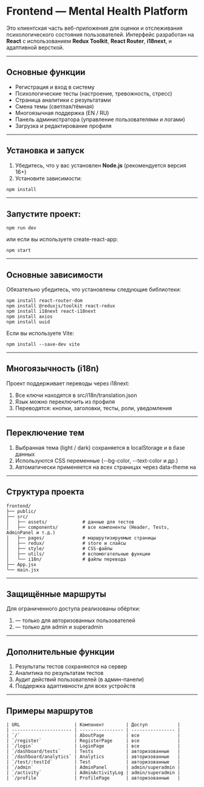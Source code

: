 # Frontend — Mental Health Platform

Это клиентская часть веб-приложения для оценки и отслеживания психологического состояния пользователей. Интерфейс разработан на **React** с использованием **Redux Toolkit**, **React Router**, **i18next**, и адаптивной версткой.

---

## Основные функции

- Регистрация и вход в систему
- Психологические тесты (настроение, тревожность, стресс)
- Страница аналитики с результатами
- Смена темы (светлая/тёмная)
- Многоязычная поддержка (EN / RU)
- Панель администратора (управление пользователями и логами)
- Загрузка и редактирование профиля

---

## Установка и запуск

1. Убедитесь, что у вас установлен **Node.js** (рекомендуется версия 16+)
2. Установите зависимости:

```bash
npm install
```
---
## Запустите проект:

```
npm run dev
```
или если вы используете create-react-app:
```
npm start
```
---
## Основные зависимости

Обязательно убедитесь, что установлены следующие библиотеки:
```
npm install react-router-dom
npm install @reduxjs/toolkit react-redux
npm install i18next react-i18next
npm install axios
npm install uuid
```
Если вы используете Vite:
```
npm install --save-dev vite
```
---
## Многоязычность (i18n)

Проект поддерживает переводы через i18next:

1. Все ключи находятся в src/i18n/translation.json
2. Язык можно переключить из профиля
3. Переводятся: кнопки, заголовки, тесты, роли, уведомления
---

## Переключение тем

1. Выбранная тема (light / dark) сохраняется в localStorage и в базе данных
2. Используются CSS переменные (--bg-color, --text-color и др.)
3. Автоматически применяется на всех страницах через data-theme на <html>
---
## Структура проекта

```
frontend/
├── public/
├── src/
│   ├── assets/             # данные для тестов
│   ├── components/         # все компоненты (Header, Tests, AdminPanel и т.д.)
│   ├── pages/              # маршрутизируемые страницы
│   ├── redux/              # store и слайсы
│   ├── style/              # CSS-файлы
│   ├── utils/              # вспомогательные функции
│   └── i18n/               # файлы перевода
├── App.jsx
└── main.jsx

```
---
## Защищённые маршруты

Для ограниченного доступа реализованы обёртки:

1. <ProtectedRoute /> — только для авторизованных пользователей
2. <AdminRoute /> — только для admin и superadmin

---
## Дополнительные функции

1. Результаты тестов сохраняются на сервер
2. Аналитика по результатам тестов
3. Аудит действий пользователей (в админ-панели)
4. Поддержка адаптивности для всех устройств

---

## Примеры маршрутов

```
| URL                    | Компонент        | Доступ           |
| ---------------------- | ---------------- | ---------------- |
| `/`                    | AboutPage        | все              |
| `/register`            | RegisterPage     | все              |
| `/login`               | LoginPage        | все              |
| `/dashboard/tests`     | Tests            | авторизованные   |
| `/dashboard/analytics` | Analytics        | авторизованные   |
| `/test/:testId`        | Test             | авторизованные   |
| `/admin`               | AdminPanel       | admin/superadmin |
| `/activity`            | AdminActivityLog | admin/superadmin |
| `/profile`             | ProfilePage      | авторизованные   |

```
